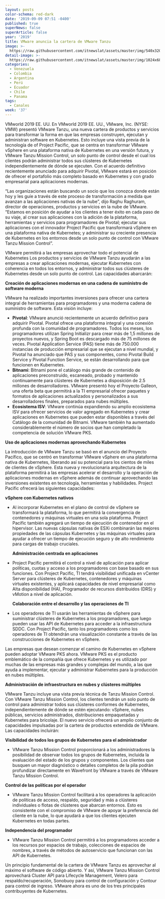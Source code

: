 ```yaml
---
layout: posts
color-schema: red-dark
date: '2019-09-09 07:51 -0400'
published: true
superNews: false
superArticle: false
year: '2019'
title: VMware anuncia la cartera de VMware Tanzu
image: >-
  https://raw.githubusercontent.com/itnewslat/assets/master/img/540x320/VMWare-Tanzu-p.jpg
detail-image: >-
  https://raw.githubusercontent.com/itnewslat/assets/master/img/1024x680/VMWare-Tanzu-g.jpg
categories:
  - Venezuela
  - Colombia
  - Argentina
  - Perú
  - Ecuador
  - Chile
  - Panama
tags:
  - Canales
week: '37'
---
```

VMworld 2019 EE. UU. En VMworld 2019 EE. UU., VMware, Inc. (NYSE: VMW) presentó VMware Tanzu, una nueva cartera de productos y servicios para transformar la forma en que las empresas construyen, ejecutan y administran software en Kubernetes. Esto incluye una vista previa de la tecnología de of Project Pacific, que se centra en transformar VMware vSphere en una plataforma nativa de Kubernetes en una versión futura, y VMware Tanzu Mission Control, un solo punto de control desde el cual los clientes podrán administrar todos sus clústeres de Kubernetes independientemente de dónde se ejecuten. Con el acuerdo definitivo recientemente anunciado para adquirir Pivotal, VMware estará en posición de ofrecer el portafolio más completo basado en Kubernetes y con grado empresarial para aplicaciones modernas.

“Las organizaciones están buscando un socio que los conozca donde están hoy y les guíe a través de este proceso de transformación a medida que avanzan a las aplicaciones nativas de la nube”, dijo Raghu Raghuram, director de operaciones, productos y servicios en la nube de VMware. “Estamos en posición de ayudar a los clientes a tener éxito en cada paso de su viaje, al crear sus aplicaciones con la adición de la plataforma, herramientas y servicios para programadores de Pivotal; ejecutar sus aplicaciones con el innovador Project Pacific que transformará vSphere en una plataforma nativa de Kubernetes; y administrar su creciente presencia de Kubernetes en los entornos desde un solo punto de control con VMware Tanzu Mission Control”.

VMware permitirá a las empresas aprovechar todo el potencial de Kubernetes
Los productos y servicios de VMware Tanzu ayudarán a las empresas a crear aplicaciones modernas, ejecutar Kubernetes con coherencia en todos los entornos, y administrar todos sus clústeres de Kubernetes desde un solo punto de control. Las capacidades abarcarán:

**Creación de aplicaciones modernas en una cadena de suministro de software moderna**

VMware ha realizado importantes inversiones para ofrecer una cartera integral de herramientas para programadores y una moderna cadena de suministro de software. Esta visión incluye:
  - **Pivotal**: VMware anunció recientemente un acuerdo definitivo para adquirir Pivotal. Pivotal ofrece una plataforma integral y una conexión profunda con la comunidad de programadores. Todos los meses, los programadores utilizan Spring Initializr para crear más de 1,5 millones de proyectos nuevos, y Spring Boot es descargado más de 75 millones de veces. Pivotal Application Service (PAS) tiene más de 750.000 instancias de producción empresarial que se ejecutan a nivel mundial, y Pivotal ha anunciado que PAS y sus componentes, como Pivotal Build Service y Pivotal Function Service, se están desarrollando para que funcionen en Kubernetes.
  - **Bitnami**: Bitnami pone el catálogo más grande de contenido de aplicaciones preconstruido, escaneado, probado y mantenido continuamente para clústeres de Kubernetes a disposición de 2.5 millones de desarrolladores. VMware presentó hoy el Proyecto Galleon, una oferta beta que permitirá a la TI empresarial ofrecer paquetes y formatos de aplicaciones actualizados y personalizados a sus desarrolladores finales, preparados para nubes múltiples.
  - **Ecosistema ISV**: VMware continúa expandiendo su amplio ecosistema ISV para ofrecer servicios de valor agregado en Kubernetes y crear aplicaciones en Kubernetes que pueden estar disponibles a través del Catálogo de la comunidad de Bitnami. VMware también ha aumentado considerablemente el número de socios que han completado la competencia de solución VMware PKS.

**Uso de aplicaciones modernas aprovechando Kubernetes**

La introducción de VMware Tanzu se basó en el anuncio del Proyecto Pacífico, que se centró en transformar VMware vSphere en una plataforma nativa de Kubernetes, liberando así su potencial para los cientos de miles de clientes de vSphere. Esta nueva y revolucionaria arquitectura de la plataforma permitirá a las empresas acelerar el desarrollo y la operación de aplicaciones modernas en vSphere además de continuar aprovechando las inversiones existentes en tecnología, herramientas y habilidades. Project Pacific ofrecerá las siguientes capacidades:

  **vSphere con Kubernetes nativos**
  - Al incorporar Kubernetes en el plano de control de vSphere se transformará la plataforma, lo que permitirá la convergencia de contenedores y máquinas virtuales en una sola plataforma. Project Pacific también agregará un tiempo de ejecución de contenedor en el hipervisor. Las nuevas cápsulas nativas de ESXi combinarán las mejores propiedades de las cápsulas Kubernetes y las máquinas virtuales para ayudar a ofrecer un tiempo de ejecución seguro y de alto rendimiento para cargas de trabajo cruciales.
  
 	**Administración centrada en aplicaciones**
  - Project Pacific permitirá el control a nivel de aplicación para aplicar políticas, cuotas y acceso a los programadores con base basado en sus funciones. Con Project Pacific, TI tendrá visibilidad unificada en vCenter Server para clústeres de Kubernetes, contenedores y máquinas virtuales existentes, y aplicará capacidades de nivel empresarial como Alta disponibilidad (HA), Programador de recursos distribuidos (DRS) y vMotion a nivel de aplicación.
  
	**Colaboración entre el desarrollo y las operaciones de TI**
  - Los operadores de TI usarán las herramientas de vSphere para suministrar clústeres de Kubernetes a los programadores, que luego pueden usar las API de Kubernetes para acceder a la infraestructura SDDC. Con Project Pacific, tanto los programadores como los operadores de TI obtendrán una visualización constante a través de las construcciones de Kubernetes en vSphere.

Las empresas que desean comenzar el camino de Kubernetes en vSphere pueden adoptar VMware PKS ahora. VMware PKS es el producto emblemático de la compañía que ofrece Kubernetes y es utilizado por muchas de las empresas más grandes y complejas del mundo, a las que ayuda a implementar, ejecutar y administrar Kubernetes para la producción en nubes múltiples.

**Administración de infraestructura en nubes y clústeres múltiples**

VMware Tanzu incluye una vista previa técnica de Tanzu Mission Control. Con VMware Tanzu Mission Control, los clientes tendrán un solo punto de control para administrar todos sus clústeres conformes de Kubernetes, independientemente de dónde se estén ejecutando: vSphere, nubes públicas, servicios administrados, distribuciones empaquetadas y Kubernetes para bricolaje. El nuevo servicio ofrecerá un amplio conjunto de capacidades impulsadas por la cartera de productos extendida de VMware. Las capacidades incluirán:

  **Visibilidad de todos los grupos de Kubernetes para el administrador**
  - VMware Tanzu Mission Control proporcionará a los administradores la posibilidad de observar todos los grupos de Kubernetes, incluida la evaluación del estado de los grupos y componentes. Los clientes que busquen un mayor diagnóstico o detalles completos de la pila podrán profundizar directamente en Wavefront by VMware a través de VMware Tanzu Mission Control.
  
  **Control de las políticas por el operador**
  - VMware Tanzu Mission Control facilitará a los operadores la aplicación de políticas de acceso, respaldo, seguridad y más a clústeres individuales o flotas de clústeres que abarcan entornos. Esto es consistente con el compromiso de VMware de apoyar la preferencia del cliente en la nube, lo que ayudará a que los clientes ejecuten Kubernetes en todas partes.
  
  **Independencia del programador**
  - VMware Tanzu Mission Control permitirá a los programadores acceder a los recursos por espacios de trabajo, colecciones de espacios de nombres, a través de métodos de autoservicio que funcionan con las API de Kubernetes.

Un principio fundamental de la cartera de VMware Tanzu es aprovechar al máximo el software de código abierto. Y así, VMware Tanzu Mission Control aprovechará Cluster API para Lifecycle Management, Velero para respaldo/recuperación, Sonobuoy para control de configuración y Contour para control de ingreso. VMware ahora es uno de los tres principales contribuyentes de Kubernetes.